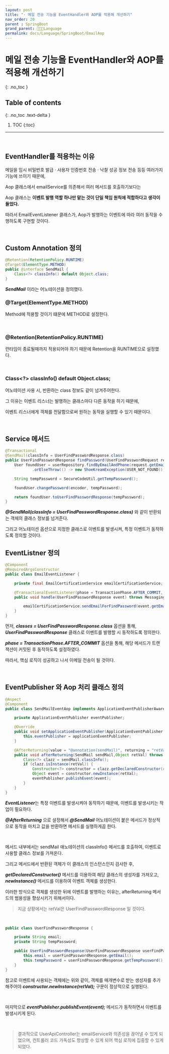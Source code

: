 ```yaml
---
layout: post
title: "· 메일 전송 기능을 EventHandler와 AOP를 적용해 개선하기"
nav_order: 20
parent : SpringBoot
grand_parent: 👩🏻‍💻Language
permalink: docs/Language/SpringBoot/EmailAop
---
```


# 메일 전송 기능을 EventHandler와 AOP를 적용해 개선하기
{: .no_toc }

## Table of contents
{: .no_toc .text-delta }

1. TOC
{:toc}

---

<br>




## EventHandler를 적용하는 이유

메일을 임시 비밀번호 발급 · 사용자 인증번호 전송 · 낙찰 성공 정보 전송 등등 여러가지 기능에 쓰이기 때문에,

Aop 클래스에서 emailService를 의존해서 여러 메서드를 호출하기보다는

Aop 클래스는 **이벤트 발행 역할 하나만 맡는 것이 단일 책임 원칙에 적합하다고 생각이 들었다.**

따라서 EmailEventListener 클래스가, Aop가 발행하는 이벤트에 따라 여러 동작을 수행하도록 구현할 것이다.

<br>

## Custom Annotation 정의

```java
@Retention(RetentionPolicy.RUNTIME)
@Target(ElementType.METHOD)
public @interface SendMail {
    Class<?> classInfo() default Object.class;
}

```

***SendMail*** 이라는 어노테이션을 정의했다.

### @Target(ElementType.METHOD)

Method에 적용할 것이기 떄문에 METHOD로 설정한다.

<br>

### @Retention(RetentionPolicy.RUNTIME)

런타임이 종료될때까지 적용되어야 하기 때문에 Retention을 RUNTIME으로 설정했다.

<br>

### Class<?> classInfo() default Object.class;

어노테이션 사용 시, 반환하는 class 정보도 같이 넘겨주어한다.

그 이유는 이벤트 리스너는 발행하는 클래스마다 다른 동작을 하기 때문에,

이벤트 리스너에게 객체를 전달함으로써 원하는 동작을 실행할 수 있기 때문이다.

<br>

## Service 메서드

```java
@Transactional
@SendMail(classInfo = UserFindPasswordResponse.class)
public UserFindPasswordResponse findPassword(UserFindPasswordRequest request) throws NoSuchAlgorithmException {
    User foundUser = userRepository.findByEmailAndPhone(request.getEmail(), request.getPhone())
            .orElseThrow(() -> new ShoeKreamException(USER_NOT_FOUND));

    String tempPassword = SecureCodeUtil.getTempPassword();

    foundUser.changePassword(encoder, tempPassword);

    return foundUser.toUserFindPasswordResponse(tempPassword);
}
```

***@SendMail(classInfo = UserFindPasswordResponse.class)*** 와 같이 반환되는 객체의 클래스 정보를 넘겨준다.

그리고 어노테이션 옵션으로 지정한 클래스로 이벤트를 발생시켜, 특정 이벤트가 동작하도록 정의할 것이다.



## EventListner 정의

```java
@Component
@RequiredArgsConstructor
public class EmailEventListener {

    private final EmailCertificationService emailCertificationService;

    @TransactionalEventListener(phase = TransactionPhase.AFTER_COMMIT, classes = UserFindPasswordResponse.class)
    public void handle(UserFindPasswordResponse event) throws MessagingException {

        emailCertificationService.sendEmailForFindPassword(event.getEmail(), event.getTempPassword());
    }
}
```

먼저, ***classes = UserFindPasswordResponse.class*** 옵션을 통해, ***UserFindPasswordResponse*** 클래스로 이벤트를 발행할 시 동작하도록 정의한다.

***phase = TransactionPhase.AFTER_COMMIT*** 옵션을 통해, 해당 메서드가 트랜잭션이 커밋된 후 동작하도록 설정하였다.

따라서, 핵심 로직이 성공하고 나서 이메일 전송이 될 것이다.

<br>



## EventPublisher 와 Aop 처리 클래스 정의

```java
@Aspect
@Component
public class SendMailEventAop implements ApplicationEventPublisherAware {

    private ApplicationEventPublisher eventPublisher;

    @Override
    public void setApplicationEventPublisher(ApplicationEventPublisher applicationEventPublisher) {
        this.eventPublisher = applicationEventPublisher;
    }

    @AfterReturning(value = "@annotation(sendMail)", returning = "retVal")
    public void afterReturning(SendMail sendMail,Object retVal) throws ....{
        Class<?> clazz = sendMail.classInfo();
        if (clazz.isInstance(retVal)) {
            Constructor<?> constructor = clazz.getDeclaredConstructor(retVal.getClass());
            Object event = constructor.newInstance(retVal);
            eventPublisher.publishEvent(event);
        }
    }
}
```



***EventListener***는 특정 이벤트를 발생시켜야 동작하기 때문에, 이벤트를 발생시키는 작업이 필요하다.

***@AfterReturning*** 으로 설정해서 ***@SendMail*** 어노테이션이 붙은 메서드가 정상적으로 동작을 마치고 값을 반환하면 메서드를 실행하게끔 한다.

<br>

메서드 내부에서는 sendMail 애노테이션의 classInfo() 메서드를 호출하여, 이벤트로 사용할 클래스 정보를 가져온다.

그리고 메서드에서 반환된 객체가 이 클래스의 인스턴스인지 검사한 후,

***getDeclaredConstructor()*** 메서드를 이용하여 해당 클래스의 생성자를 가져오고, ***newInstance()*** 메서드를 이용하여 이벤트 객체를 생성한다.

이러한 방식으로 객체를 생성한 뒤에 이벤트를 발행하는 이유는, afterReturning 메서드의 범용성을 향상시키기 위해서이다.

> 지금 상황에서는 retVal은 UserFindPasswordResponse 일 것이다.

<br>

```java
public class UserFindPasswordResponse {

    private String email;
    private String tempPassword;

    public UserFindPasswordResponse(UserFindPasswordResponse userFindPasswordResponse) {
        this.email = userFindPasswordResponse.getEmail();
        this.tempPassword = userFindPasswordResponse.getTempPassword();
    }
}
```

참고로 이벤트에 사용되는 객체에는 위와 같이, 객체를 매개변수로 받는 생성자를 추가해주어야 ***constructor.newInstance(retVal);*** 구문이 정상적으로 실행된다.

<br>

마지막으로  ***eventPublisher.publishEvent(event);*** 메서드가 동작하면서 이벤트를 발생시키게 된다.

<br>

> 결과적으로 UserApiController는 emailService와 의존성을 끊어낼 수 있게 되었으며, 컨트롤러 코드 가독성도 향상할 수 있게 되어 핵심 로직에 집중할 수 있게 되었다.


